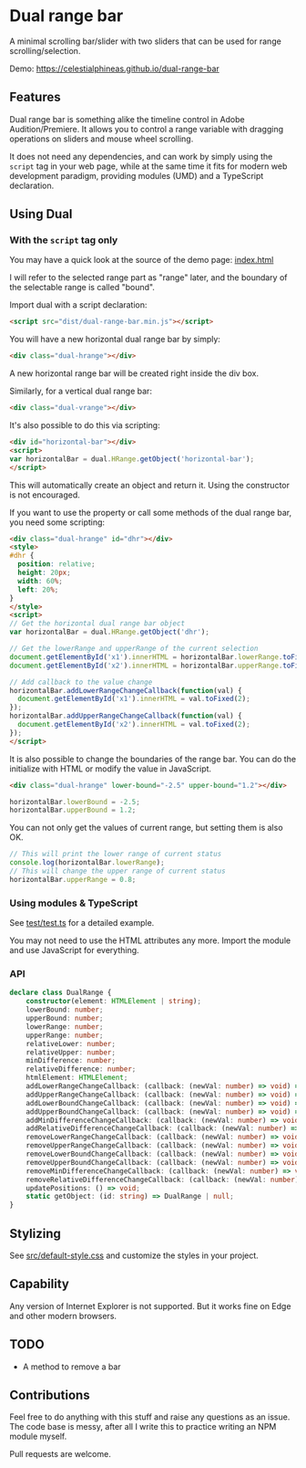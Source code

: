 # Dual range bar

A minimal scrolling bar/slider with two sliders that can be used for range scrolling/selection.

Demo: https://celestialphineas.github.io/dual-range-bar

## Features

Dual range bar is something alike the timeline control in Adobe Audition/Premiere. It allows you to control a range variable with dragging operations on sliders and mouse wheel scrolling.

It does not need any dependencies, and can work by simply using the `script` tag in your web page, while at the same time it fits for modern web development paradigm, providing modules (UMD) and a TypeScript declaration.

## Using Dual

### With the `script` tag only 

You may have a quick look at the source of the demo page: [index.html](index.html)

I will refer to the selected range part as "range" later, and the boundary of the selectable range is called "bound".

Import dual with a script declaration:

```html
<script src="dist/dual-range-bar.min.js"></script>
```

You will have a new horizontal dual range bar by simply:

```html
<div class="dual-hrange"></div>
```

A new horizontal range bar will be created right inside the div box.

Similarly, for a vertical dual range bar:

```html
<div class="dual-vrange"></div>
```

It's also possible to do this via scripting:

```html
<div id="horizontal-bar"></div>
<script>
var horizontalBar = dual.HRange.getObject('horizontal-bar');
</script>
```

This will automatically create an object and return it. Using the constructor is not encouraged.

If you want to use the property or call some methods of the dual range bar, you need some scripting:

```html
<div class="dual-hrange" id="dhr"></div>
<style>
#dhr {
  position: relative;
  height: 20px;
  width: 60%;
  left: 20%;
}
</style>
<script>
// Get the horizontal dual range bar object
var horizontalBar = dual.HRange.getObject('dhr');

// Get the lowerRange and upperRange of the current selection
document.getElementById('x1').innerHTML = horizontalBar.lowerRange.toFixed(2);
document.getElementById('x2').innerHTML = horizontalBar.upperRange.toFixed(2);

// Add callback to the value change
horizontalBar.addLowerRangeChangeCallback(function(val) {
  document.getElementById('x1').innerHTML = val.toFixed(2);
});
horizontalBar.addUpperRangeChangeCallback(function(val) {
  document.getElementById('x2').innerHTML = val.toFixed(2);
});
</script>
```

It is also possible to change the boundaries of the range bar. You can do the initialize with HTML or modify the value in JavaScript.

```html
<div class="dual-hrange" lower-bound="-2.5" upper-bound="1.2"></div>
```

```javascript
horizontalBar.lowerBound = -2.5;
horizontalBar.upperBound = 1.2;
```

You can not only get the values of current range, but setting them is also OK.

```javascript
// This will print the lower range of current status
console.log(horizontalBar.lowerRange);
// This will change the upper range of current status
horizontalBar.upperRange = 0.8;
```

### Using modules & TypeScript

See [test/test.ts](test/test.ts) for a detailed example.

You may not need to use the HTML attributes any more. Import the module and use JavaScript for everything.

### API

```typescript
declare class DualRange {
    constructor(element: HTMLElement | string);
    lowerBound: number;
    upperBound: number;
    lowerRange: number;
    upperRange: number;
    relativeLower: number;
    relativeUpper: number;
    minDifference: number;
    relativeDifference: number;
    htmlElement: HTMLElement;
    addLowerRangeChangeCallback: (callback: (newVal: number) => void) => void;
    addUpperRangeChangeCallback: (callback: (newVal: number) => void) => void;
    addLowerBoundChangeCallback: (callback: (newVal: number) => void) => void;
    addUpperBoundChangeCallback: (callback: (newVal: number) => void) => void;
    addMinDifferenceChangeCallback: (callback: (newVal: number) => void) => void;
    addRelativeDifferenceChangeCallback: (callback: (newVal: number) => void) => void;
    removeLowerRangeChangeCallback: (callback: (newVal: number) => void) => void;
    removeUpperRangeChangeCallback: (callback: (newVal: number) => void) => void;
    removeLowerBoundChangeCallback: (callback: (newVal: number) => void) => void;
    removeUpperBoundChangeCallback: (callback: (newVal: number) => void) => void;
    removeMinDifferenceChangeCallback: (callback: (newVal: number) => void) => void;
    removeRelativeDifferenceChangeCallback: (callback: (newVal: number) => void) => void;
    updatePositions: () => void;
    static getObject: (id: string) => DualRange | null;
}
```

## Stylizing

See [src/default-style.css](src/default-style.css) and customize the styles in your project.

## Capability

Any version of Internet Explorer is not supported. But it works fine on Edge and other modern browsers.

## TODO

* A method to remove a bar

## Contributions

Feel free to do anything with this stuff and raise any questions as an issue. The code base is messy, after all I write this to practice writing an NPM module myself.

Pull requests are welcome.
